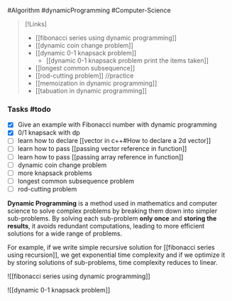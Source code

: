 #Algorithm #dynamicProgramming #Computer-Science 

>[!Links]
>- [[fibonacci series using dynamic programming]] 
>- [[dynamic coin change problem]]
>- [[dynamic 0-1 knapsack problem]]
>	- [[dynamic 0-1 knapsack problem print the items taken]]
>- [[longest common subsequence]]
>- [[rod-cutting problem]] //practice
>- [[memoization in dynamic programming]]
>- [[tabuation in dynamic programming]]

### Tasks #todo 
- [x] Give an example with Fibonacci number with dynamic programming
- [x] 0/1 knapsack with dp
- [ ] learn how to declare [[vector in c++#How to declare a 2d vector]]
- [ ] learn how to pass [[passing vector reference in function]]
- [ ] learn how to pass [[passing array reference in function]]
- [ ] dynamic coin change problem
- [ ] more knapsack problems
- [ ] longest common subsequence problem
- [ ] rod-cutting problem

**Dynamic Programming** is a method used in mathematics and computer science to solve complex problems by breaking them down into simpler sub-problems. By solving each sub-problem **only once** and **storing the results**, it avoids redundant computations, leading to more efficient solutions for a wide range of problems.

For example, if we write simple recursive solution for [[fibonacci series using recursion]], we get exponential time complexity and if we optimize it by storing solutions of sub-problems, time complexity reduces to linear.

![[fibonacci series using dynamic programming]]


![[dynamic 0-1 knapsack problem]]